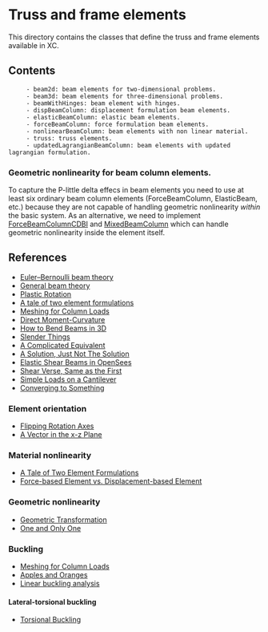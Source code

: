 # Truss and frame elements

This directory contains the classes that define the truss and frame elements available in XC.

## Contents

         - beam2d: beam elements for two-dimensional problems.
         - beam3d: beam elements for three-dimensional problems.
         - beamWithHinges: beam element with hinges.
         - dispBeamColumn: displacement formulation beam elements.
         - elasticBeamColumn: elastic beam elements.
         - forceBeamColumn: force formulation beam elements.
         - nonlinearBeamColumn: beam elements with non linear material.
         - truss: truss elements.
         - updatedLagrangianBeamColumn: beam elements with updated lagrangian formulation.

### Geometric nonlinearity for beam column elements.
To capture the P-little delta effecs in beam elements you need to use at least six ordinary beam column elements (ForceBeamColumn, ElasticBeam, etc.) because they are not capable of handling geometric nonlinearity _within_ the basic system. As an alternative, we need to implement [ForceBeamColumnCDBI](https://github.com/OpenSees/OpenSees/blob/master/SRC/element/forceBeamColumn/ForceBeamColumnCBDI3d.h) and [MixedBeamColumn](https://github.com/OpenSees/OpenSees/tree/master/SRC/element/mixedBeamColumn) which can handle geometric nonlinearity inside the element itself.

## References

- [Euler–Bernoulli beam theory](https://en.wikipedia.org/wiki/Euler%E2%80%93Bernoulli_beam_theory)
- [General beam theory](https://web.mit.edu/16.20/homepage/8_GeneralBeamTheory/GeneralBeamTheory_files/module_8_with_solutions.pdf.moved)
- [Plastic Rotation](https://portwooddigital.com/2021/03/14/plastic-rotation/)
- [A tale of two element formulations](https://portwooddigital.com/2020/02/23/a-tale-of-two-element-formulations/)
- [Meshing for Column Loads](https://portwooddigital.com/2020/05/10/meshing-for-column-loads/)
- [Direct Moment-Curvature](https://portwooddigital.com/2021/09/26/direct-moment-curvature/)
- [How to Bend Beams in 3D](https://portwooddigital.com/2023/03/14/how-to-bend-beams-in-3d/)
- [Slender Things](https://portwooddigital.com/2021/11/04/slender-things/)
- [A Complicated Equivalent](https://portwooddigital.com/2022/05/01/a-complicated-equivalent/)
- [A Solution, Just Not The Solution](https://portwooddigital.com/2022/05/22/a-solution-just-not-the-solution)
- [Elastic Shear Beams in OpenSees](https://portwooddigital.com/2022/07/03/elastic-shear-beams-in-opensees/)
- [Shear Verse, Same as the First](https://portwooddigital.com/2022/07/10/shear-verse-same-as-the-first/)
- [Simple Loads on a Cantilever](https://portwooddigital.com/2022/11/04/simple-loads-on-a-cantilever/)
- [Converging to Something](https://portwooddigital.com/2023/10/08/converging-to-something/)
### Element orientation
- [Flipping Rotation Axes](https://portwooddigital.com/2023/11/12/flipping-rotation-axes/)
- [A Vector in the x-z Plane](https://portwooddigital.com/2020/08/08/a-vector-in-the-x-z-plane/)
### Material nonlinearity
- [A Tale of Two Element Formulations](https://portwooddigital.com/2020/02/23/a-tale-of-two-element-formulations/)
- [Force-based Element vs. Displacement-based Element](https://opensees.berkeley.edu/wiki/images/c/c5/FBEvsDBE.pdf)
### Geometric nonlinearity
- [Geometric Transformation](https://portwooddigital.com/2022/11/15/geometric-transformation/)
- [One and Only One](https://portwooddigital.com/2023/11/18/one-and-only-one/)
### Buckling
- [Meshing for Column Loads](https://portwooddigital.com/2020/05/10/meshing-for-column-loads/)
- [Apples and Oranges](https://portwooddigital.com/2025/04/06/apples-and-oranges/)
 - [Linear buckling analysis](https://portwooddigital.com/2021/05/29/right-under-your-nose)
#### Lateral-torsional buckling
- [Torsional Buckling](https://portwooddigital.com/2024/11/01/torsional-buckling/)
